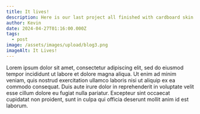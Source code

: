 ```yaml
---
title: It lives!
description: Here is our last project all finished with cardboard skin.
author: Kevin
date: 2024-04-27T01:16:00.000Z
tags:
  - post
image: /assets/images/upload/blog3.png
imageAlt: It Lives!
---
```

Lorem ipsum dolor sit amet, consectetur adipiscing elit, sed do eiusmod tempor incididunt ut labore et dolore magna aliqua. Ut enim ad minim veniam, quis nostrud exercitation ullamco laboris nisi ut aliquip ex ea commodo consequat. Duis aute irure dolor in reprehenderit in voluptate velit esse cillum dolore eu fugiat nulla pariatur. Excepteur sint occaecat cupidatat non proident, sunt in culpa qui officia deserunt mollit anim id est laborum.
